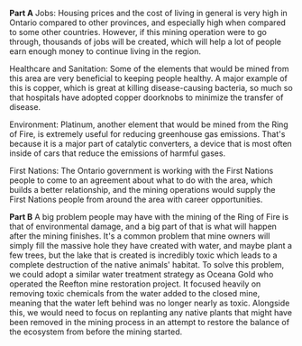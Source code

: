 **Part A**
Jobs:
Housing prices and the cost of living in general is very high in Ontario compared to other provinces, and especially high when compared to some other countries. However, if this mining operation were to go through, thousands of jobs will be created, which will help a lot of people earn enough money to continue living in the region.

Healthcare and Sanitation:
Some of the elements that would be mined from this area are very beneficial to keeping people healthy. A major example of this is copper, which is great at killing disease-causing bacteria, so much so that hospitals have adopted copper doorknobs to minimize the transfer of disease.

Environment:
Platinum, another element that would be mined from the Ring of Fire, is extremely useful for reducing greenhouse gas emissions. That's because it is a major part of catalytic converters, a device that is most often inside of cars that reduce the emissions of harmful gases.

First Nations:
The Ontario government is working with the First Nations people to come to an agreement about what to do with the area, which builds a better relationship, and the mining operations would supply the First Nations people from around the area with career opportunities.

**Part B**
A big problem people may have with the mining of the Ring of Fire is that of environmental damage, and a big part of that is what will happen after the mining finishes. It's a common problem that mine owners will simply fill the massive hole they have created with water, and maybe plant a few trees, but the lake that is created is incredibly toxic which leads to a complete destruction of the native animals' habitat. To solve this problem, we could adopt a similar water treatment strategy as Oceana Gold who operated the Reefton mine restoration project. It focused heavily on removing toxic chemicals from the water added to the closed mine, meaning that the water left behind was no longer nearly as toxic. Alongside this, we would need to focus on replanting any native plants that might have been removed in the mining process in an attempt to restore the balance of the ecosystem from before the mining started.